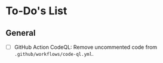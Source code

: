 # To-Do's List

## General

- [ ] GitHub Action CodeQL: Remove uncommented code from `.github/workflows/code-ql.yml`.
